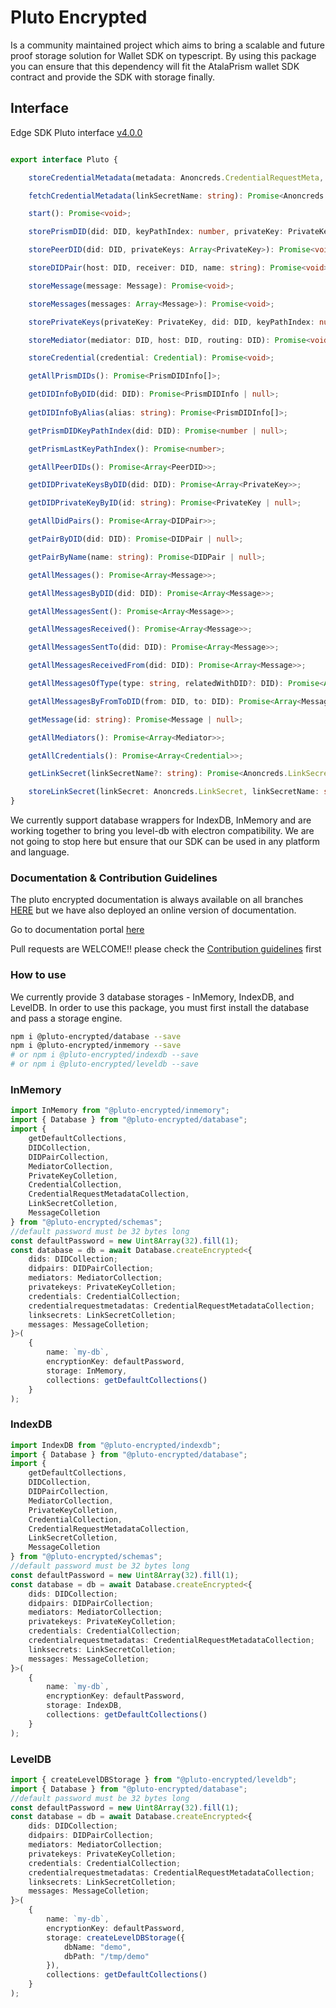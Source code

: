 # Pluto Encrypted
Is a community maintained project which aims to bring a scalable and future proof storage solution for Wallet SDK on typescript. By using this package you can ensure that this dependency will fit the AtalaPrism wallet SDK contract and provide the SDK with storage finally.

## Interface
Edge SDK Pluto interface [v4.0.0](https://input-output-hk.github.io/atala-prism-wallet-sdk-ts/interfaces/Domain.Pluto.html)
```typescript

export interface Pluto {

    storeCredentialMetadata(metadata: Anoncreds.CredentialRequestMeta, linkSecret: Anoncreds.LinkSecret): Promise<void>;

    fetchCredentialMetadata(linkSecretName: string): Promise<Anoncreds.CredentialRequestMeta | null>;

    start(): Promise<void>;

    storePrismDID(did: DID, keyPathIndex: number, privateKey: PrivateKey, privateKeyMetaId: string | null, alias?: string): Promise<void>;

    storePeerDID(did: DID, privateKeys: Array<PrivateKey>): Promise<void>;

    storeDIDPair(host: DID, receiver: DID, name: string): Promise<void>;

    storeMessage(message: Message): Promise<void>;

    storeMessages(messages: Array<Message>): Promise<void>;

    storePrivateKeys(privateKey: PrivateKey, did: DID, keyPathIndex: number, metaId: string | null): Promise<void>;

    storeMediator(mediator: DID, host: DID, routing: DID): Promise<void>;

    storeCredential(credential: Credential): Promise<void>;

    getAllPrismDIDs(): Promise<PrismDIDInfo[]>;

    getDIDInfoByDID(did: DID): Promise<PrismDIDInfo | null>;
 
    getDIDInfoByAlias(alias: string): Promise<PrismDIDInfo[]>;

    getPrismDIDKeyPathIndex(did: DID): Promise<number | null>;

    getPrismLastKeyPathIndex(): Promise<number>;

    getAllPeerDIDs(): Promise<Array<PeerDID>>;

    getDIDPrivateKeysByDID(did: DID): Promise<Array<PrivateKey>>;

    getDIDPrivateKeyByID(id: string): Promise<PrivateKey | null>;

    getAllDidPairs(): Promise<Array<DIDPair>>;

    getPairByDID(did: DID): Promise<DIDPair | null>;

    getPairByName(name: string): Promise<DIDPair | null>;

    getAllMessages(): Promise<Array<Message>>;

    getAllMessagesByDID(did: DID): Promise<Array<Message>>;

    getAllMessagesSent(): Promise<Array<Message>>;

    getAllMessagesReceived(): Promise<Array<Message>>;

    getAllMessagesSentTo(did: DID): Promise<Array<Message>>;

    getAllMessagesReceivedFrom(did: DID): Promise<Array<Message>>;

    getAllMessagesOfType(type: string, relatedWithDID?: DID): Promise<Array<Message>>;

    getAllMessagesByFromToDID(from: DID, to: DID): Promise<Array<Message>>;

    getMessage(id: string): Promise<Message | null>;

    getAllMediators(): Promise<Array<Mediator>>;

    getAllCredentials(): Promise<Array<Credential>>;

    getLinkSecret(linkSecretName?: string): Promise<Anoncreds.LinkSecret | null>;

    storeLinkSecret(linkSecret: Anoncreds.LinkSecret, linkSecretName: string): Promise<void>;
}
```

We currently support database wrappers for IndexDB, InMemory and are working together to bring you level-db with electron compatibility.
We are not going to stop here but ensure that our SDK can be used in any platform and language.

### Documentation & Contribution Guidelines
The pluto encrypted documentation is always available on all branches [HERE](https://github.com/elribonazo/pluto-encrypted/blob/master/docs/README.md) but we have also deployed an online version of documentation.

Go to documentation portal [here](https://atala-community-projects.github.io/pluto-encrypted)

Pull requests are WELCOME!! please check the [Contribution guidelines](https://github.com/elribonazo/pluto-encrypted/blob/master/CONTRIBUTION-GUIDELINES.md) first


### How to use

We currently provide 3 database storages - InMemory, IndexDB, and LevelDB.
In order to use this package, you must first install the database and pass a storage engine.

```bash
npm i @pluto-encrypted/database --save
npm i @pluto-encrypted/inmemory --save
# or npm i @pluto-encrypted/indexdb --save
# or npm i @pluto-encrypted/leveldb --save
```

### InMemory

```typescript
import InMemory from "@pluto-encrypted/inmemory";
import { Database } from "@pluto-encrypted/database";
import { 
    getDefaultCollections,
    DIDCollection,
    DIDPairCollection,
    MediatorCollection,
    PrivateKeyColletion,
    CredentialCollection,
    CredentialRequestMetadataCollection,
    LinkSecretColletion,
    MessageColletion
} from "@pluto-encrypted/schemas";
//default password must be 32 bytes long
const defaultPassword = new Uint8Array(32).fill(1);
const database = db = await Database.createEncrypted<{
    dids: DIDCollection;
    didpairs: DIDPairCollection;
    mediators: MediatorCollection;
    privatekeys: PrivateKeyColletion;
    credentials: CredentialCollection;
    credentialrequestmetadatas: CredentialRequestMetadataCollection;
    linksecrets: LinkSecretColletion;
    messages: MessageColletion;
}>(
    {
        name: `my-db`,
        encryptionKey: defaultPassword,
        storage: InMemory,
        collections: getDefaultCollections()
    }
);
```

### IndexDB

```typescript
import IndexDB from "@pluto-encrypted/indexdb";
import { Database } from "@pluto-encrypted/database";
import { 
    getDefaultCollections,
    DIDCollection,
    DIDPairCollection,
    MediatorCollection,
    PrivateKeyColletion,
    CredentialCollection,
    CredentialRequestMetadataCollection,
    LinkSecretColletion,
    MessageColletion
} from "@pluto-encrypted/schemas";
//default password must be 32 bytes long
const defaultPassword = new Uint8Array(32).fill(1);
const database = db = await Database.createEncrypted<{
    dids: DIDCollection;
    didpairs: DIDPairCollection;
    mediators: MediatorCollection;
    privatekeys: PrivateKeyColletion;
    credentials: CredentialCollection;
    credentialrequestmetadatas: CredentialRequestMetadataCollection;
    linksecrets: LinkSecretColletion;
    messages: MessageColletion;
}>(
    {
        name: `my-db`,
        encryptionKey: defaultPassword,
        storage: IndexDB,
        collections: getDefaultCollections()
    }
);
```

### LevelDB

```typescript
import { createLevelDBStorage } from "@pluto-encrypted/leveldb";
import { Database } from "@pluto-encrypted/database";
//default password must be 32 bytes long
const defaultPassword = new Uint8Array(32).fill(1);
const database = db = await Database.createEncrypted<{
    dids: DIDCollection;
    didpairs: DIDPairCollection;
    mediators: MediatorCollection;
    privatekeys: PrivateKeyColletion;
    credentials: CredentialCollection;
    credentialrequestmetadatas: CredentialRequestMetadataCollection;
    linksecrets: LinkSecretColletion;
    messages: MessageColletion;
}>(
    {
        name: `my-db`,
        encryptionKey: defaultPassword,
        storage: createLevelDBStorage({ 
            dbName: "demo",
            dbPath: "/tmp/demo" 
        }),
        collections: getDefaultCollections()
    }
);
```
